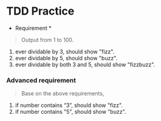# TDD Practice

* Requirement *
> Output from 1 to 100.
1. ever dividable by 3, should show "fizz".
2. ever dividable by 5, should show "buzz".
3. ever dividable by both 3 and 5, should show "fizzbuzz".

### Advanced requirement
> Base on the above requirements,
1. if number contains “3”, should show "fizz".
2. if number contains "5", should show "buzz".
